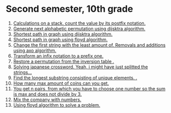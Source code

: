 <h1>Second semester, 10th grade</h1>
<ol>
<li><a href="calculationsOnStack.cpp">Calculations on a stack. count the value by its postfix notation.</a></li>
<li><a href="dijsktra_permutation.cpp">Generate next alphabetic permutation using dijsktra algorithm.</a></li>
<li><a href="dijsktra_shortest_path.cpp">Shortest path in graph using dijsktra algorithm.</a></li>
<li><a href="floyd.cpp">Shortest path in graph using floyd algorithm.</a></li>
<li><a href="graham_axo.cpp">Change the first string with the least amount of. Removals and additions using axo algorithm.</a></li>
<li><a href="infix2posfix.cpp">Transform an infix notation to a prefix one.</a></li>
<li><a href="inversion_table.cpp">Restore a permutation from the inversion table .</a></li>
<li><a href="japanese_crossword_creator.cpp">Solving japanese crossword. Yeah, i might have just splitted the strings...</a></li>
<li><a href="longestsubstring.cpp">Find the longest substring consisting of unique elements. .</a></li>
<li><a href="max_coins.cpp">How many max amount of coins can you get.</a></li>
<li><a href="max_sum_from_pairs.cpp">You get n pairs, from which you have to choose one number so the sum is max and does not divide by 3.</a></li>
<li><a href="phone_number.cpp">Mix the company with numbers.</a></li>
<li><a href="violet_taxi(floyd).cpp">Using floyd algorithm to solve a problem.</a></li>
</ol>